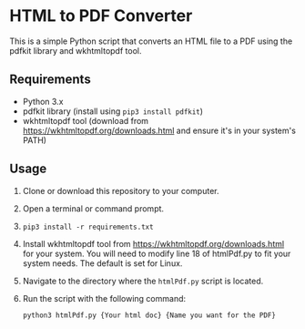 # HTML to PDF Converter

This is a simple Python script that converts an HTML file to a PDF using the pdfkit library and wkhtmltopdf tool.

## Requirements

- Python 3.x
- pdfkit library (install using `pip3 install pdfkit`)
- wkhtmltopdf tool (download from https://wkhtmltopdf.org/downloads.html and ensure it's in your system's PATH)

## Usage

1. Clone or download this repository to your computer.

2. Open a terminal or command prompt.

3. `pip3 install -r requirements.txt`

4. Install wkhtmltopdf tool from https://wkhtmltopdf.org/downloads.html for your system. You will need to modify line 18 of htmlPdf.py to fit your system needs. The default is set for Linux.

5. Navigate to the directory where the `htmlPdf.py` script is located.

6. Run the script with the following command:

   ```shell
   python3 htmlPdf.py {Your html doc} {Name you want for the PDF}
